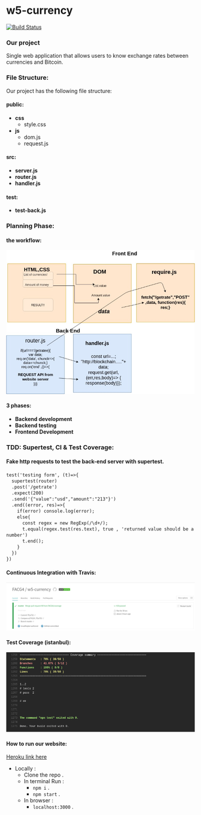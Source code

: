 # w5-currency
[![Build Status](https://travis-ci.org/FACG4/w5-currency.svg?branch=master)](https://travis-ci.org/FACG4/w5-currency)


### Our project
Single web application that allows users to know exchange rates between currencies and Bitcoin.

### File Structure:
Our project has the following file structure:
#### public:
* **css**
  * style.css
* **js**
  * dom.js
  * request.js
#### src:
* **server.js**
* **router.js**
* **handler.js**

#### test:
* **test-back.js**
### Planning Phase:

#### the workflow:
 ![workflow](/public/x.jpg)
#### 3 phases:
  * **Backend development**
  * **Backend testing**
  * **Frontend Development**



### TDD: Supertest, CI & Test Coverage:
#### Fake http requests to test the back-end server with supertest.
```
test('testing form', (t)=>{
  supertest(router)
  .post('/getrate')
  .expect(200)
  .send('{"value":"usd","amount":"213"}')
  .end((error, res)=>{
    if(error) console.log(error);
    else{
      const regex = new RegExp(/\d+/);
      t.equal(regex.test(res.text), true , 'returned value should be a number')
      t.end();
    }
  })
})
```
#### Continuous Integration with Travis:
![travis](/public/travis.png)

#### Test Coverage (istanbul):
![test coverage](/public/test_coverage.png)

#### How to run our website:
[Heroku link here](https://w5-currency.herokuapp.com/)

* Locally :
  * Clone the repo .
  * In terminal Run :
    * ``` npm i ``` .
    * ``` npm start ``` .
  * In browser :
    - ``` localhost:3000 ``` .
